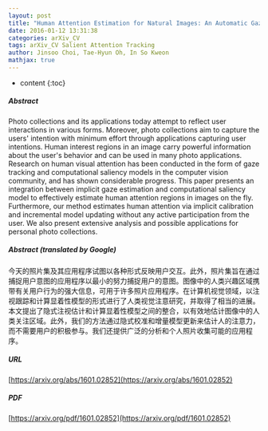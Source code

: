 ```yaml
---
layout: post
title: "Human Attention Estimation for Natural Images: An Automatic Gaze Refinement Approach"
date: 2016-01-12 13:31:38
categories: arXiv_CV
tags: arXiv_CV Salient Attention Tracking
author: Jinsoo Choi, Tae-Hyun Oh, In So Kweon
mathjax: true
---
```


* content
{:toc}

##### Abstract
Photo collections and its applications today attempt to reflect user interactions in various forms. Moreover, photo collections aim to capture the users' intention with minimum effort through applications capturing user intentions. Human interest regions in an image carry powerful information about the user's behavior and can be used in many photo applications. Research on human visual attention has been conducted in the form of gaze tracking and computational saliency models in the computer vision community, and has shown considerable progress. This paper presents an integration between implicit gaze estimation and computational saliency model to effectively estimate human attention regions in images on the fly. Furthermore, our method estimates human attention via implicit calibration and incremental model updating without any active participation from the user. We also present extensive analysis and possible applications for personal photo collections.

##### Abstract (translated by Google)
今天的照片集及其应用程序试图以各种形式反映用户交互。此外，照片集旨在通过捕捉用户意图的应用程序以最小的努力捕捉用户的意图。图像中的人类兴趣区域携带有关用户行为的强大信息，可用于许多照片应用程序。在计算机视觉领域，以注视跟踪和计算显着性模型的形式进行了人类视觉注意研究，并取得了相当的进展。本文提出了隐式注视估计和计算显着性模型之间的整合，以有效地估计图像中的人类关注区域。此外，我们的方法通过隐式校准和增量模型更新来估计人的注意力，而不需要用户的积极参与。我们还提供广泛的分析和个人照片收集可能的应用程序。

##### URL
[https://arxiv.org/abs/1601.02852](https://arxiv.org/abs/1601.02852)

##### PDF
[https://arxiv.org/pdf/1601.02852](https://arxiv.org/pdf/1601.02852)

